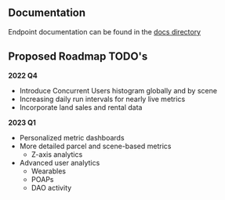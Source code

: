 ## Documentation

Endpoint documentation can be found in the [docs directory](https://github.com/DCL-Metrics/dcl-metrics-be/tree/master/docs)

## Proposed Roadmap TODO's

**2022 Q4**

* Introduce Concurrent Users histogram globally and by scene
* Increasing daily run intervals for nearly live metrics
* Incorporate land sales and rental data

**2023 Q1**

* Personalized metric dashboards
* More detailed parcel and scene-based metrics
  * Z-axis analytics
* Advanced user analytics
  * Wearables
  * POAPs
  * DAO activity
